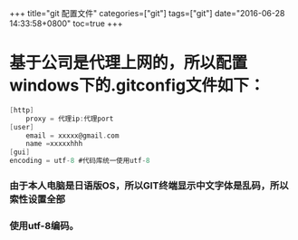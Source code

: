 +++
title="git 配置文件"
categories=["git"] 
tags=["git"] 
date="2016-06-28 14:33:58+0800"
toc=true
+++

# 基于公司是代理上网的，所以配置windows下的.gitconfig文件如下：

```c
[http]
	proxy = 代理ip:代理port
[user]
	email = xxxxx@gmail.com
	name =xxxxxhhh 
[gui]  
encoding = utf-8 #代码库统一使用utf-8  
```

### 由于本人电脑是日语版OS，所以GIT终端显示中文字体是乱码，所以索性设置全部
### 使用utf-8编码。